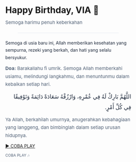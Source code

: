 <!DOCTYPE html>
<html lang="id">
<head>
<meta charset="UTF-8" />
<meta name="viewport" content="width=device-width, initial-scale=1.0"/>
<title>BIRTHDAY VIA</title>
<style>
  :root{
    --bg:#dbeeff; --card:#ffffff; --ink:#1e293b; --sub:#526277;
    --line:#e2e8f0; --accent:#3b82f6;
  }
  *{box-sizing:border-box; margin:0; padding:0;}

  /* ==== LANGIT PAGI ANIMATED ==== */
  @keyframes moveClouds {
    0% { background-position: 0% 0%; }
    50% { background-position: 100% 10%; }
    100% { background-position: 0% 0%; }
  }

  body {
    min-height: 100vh;
    display: flex;
    align-items: center;
    justify-content: center;
    font-family: "Poppins", sans-serif;
    background: linear-gradient(180deg, #bfe6ff 0%, #e6f5ff 45%, #fdfcfb 100%);
    overflow: hidden;
    position: relative;
  }

  /* Awan halus lembut bergerak */
  .clouds {
    position: absolute;
    inset: 0;
    background: 
      radial-gradient(circle at 10% 20%, rgba(255,255,255,0.9) 0%, transparent 50%),
      radial-gradient(circle at 50% 40%, rgba(255,255,255,0.8) 0%, transparent 55%),
      radial-gradient(circle at 90% 30%, rgba(255,255,255,0.9) 0%, transparent 50%),
      radial-gradient(circle at 30% 70%, rgba(255,255,255,0.7) 0%, transparent 55%);
    background-size: 400% 400%;
    animation: moveClouds 60s linear infinite;
    opacity: 0.5;
  }

  /* Cahaya hangat di bawah kartu */
  .sun-glow {
    position: absolute;
    bottom: -200px;
    left: 50%;
    transform: translateX(-50%);
    width: 800px;
    height: 400px;
    background: radial-gradient(circle at center, rgba(255,230,180,0.5) 0%, rgba(255,255,255,0) 70%);
    filter: blur(60px);
    z-index: 0;
  }

  /* ===== CARD ===== */
  .card{
    position: relative;
    z-index: 1;
    width:min(640px,92vw);
    background: var(--card);
    border:1px solid var(--line);
    border-radius:20px;
    padding:32px 28px;
    text-align:center;
    box-shadow:
      0 8px 20px rgba(0,0,0,0.1),
      0 4px 40px rgba(255,255,255,0.6) inset;
  }

  h1{
    margin-bottom:8px;
    font-size:clamp(24px,3vw,32px);
    color:var(--ink);
  }
  .sub{ color:var(--sub); margin-bottom:16px; font-size:15px; }
  .hr{ height:1px; background:var(--line); margin:20px auto; width:80%; }
  p{ color:var(--ink); line-height:1.7; margin:10px 0; }
  .doa{ color:var(--sub); font-size:15px; }
  .arab{
    font-family: "Scheherazade New", "Amiri", serif;
    font-size: 18px;
    line-height: 1.9;
    direction: rtl;
  }

  .btn{
    display:inline-block;
    margin-top:16px;
    padding:10px 18px;
    border-radius:12px;
    border:1px solid #c8dcff;
    background:var(--accent);
    color:#fff;
    font-weight:600;
    text-decoration:none;
    transition:transform .1s ease, background .2s ease;
    box-shadow:0 5px 20px rgba(59,130,246,0.3);
  }
  .btn:hover{ background:#2563eb; }
  .btn:active{ transform:translateY(1px); }
  .hint{ margin-top:8px; font-size:12px; color:var(--sub); }
</style>
</head>
<body>

<!-- Background layer -->
<div class="clouds"></div>
<div class="sun-glow"></div>

<!-- Card utama -->
<main class="card" role="article" aria-label="BIRTHDAY VIA">
  <h1>Happy Birthday, VIA 🎉</h1>
  <p class="sub">Semoga harimu penuh keberkahan</p>
  <div class="hr"></div>

  <p>Semoga di usia baru ini, Allah memberikan kesehatan yang sempurna, rezeki yang berkah, dan hati yang selalu bersyukur.</p>

  <p class="doa"><strong>Doa:</strong> Barakallahu fi umrik. Semoga Allah memberkahi usiamu, melindungi langkahmu, dan menuntunmu dalam kebaikan setiap hari.</p>

  <p class="arab">اللَّهُمَّ بَارِكْ لَهُ فِي عُمْرِهِ، وَارْزُقْهُ سَعَادَةً دَائِمَةً وَتَوْفِيقًا فِي كُلِّ أَمْرٍ.</p>
  <p class="doa">Ya Allah, berkahilah umurnya, anugerahkan kebahagiaan yang langgeng, dan bimbinglah dalam setiap urusan hidupnya.</p>

  <a href="#" id="playBtn" class="btn" role="button" aria-pressed="false">▶️ COBA PLAY</a>
  <div class="hint">COBA PLAY 🎶</div>

  <audio id="song" preload="auto" playsinline>
    <source src="happy-birthday-357371.mp3" type="audio/mpeg">
  </audio>
</main>

<script>
  const btn = document.getElementById('playBtn');
  const audio = document.getElementById('song');
  let playing = false;

  btn.addEventListener('click', async (e) => {
    e.preventDefault();
    try {
      if (!playing) {
        await audio.play();
        btn.textContent = '⏸️ Jeda Lagu';
        playing = true;
      } else {
        audio.pause();
        btn.textContent = '▶️ COBA PLAY';
        playing = false;
      }
    } catch (err) {
      alert('Audio gagal diputar. Pastikan file MP3 ada & path benar.');
    }
  });

  audio.addEventListener('ended', () => {
    btn.textContent = '▶️ COBA PLAY';
    playing = false;
  });
</script>

</body>
</html>
